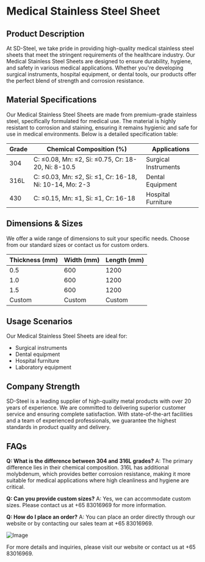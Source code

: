 # Medical Stainless Steel Sheet

## Product Description

At SD-Steel, we take pride in providing high-quality medical stainless steel sheets that meet the stringent requirements of the healthcare industry. Our Medical Stainless Steel Sheets are designed to ensure durability, hygiene, and safety in various medical applications. Whether you're developing surgical instruments, hospital equipment, or dental tools, our products offer the perfect blend of strength and corrosion resistance.

## Material Specifications

Our Medical Stainless Steel Sheets are made from premium-grade stainless steel, specifically formulated for medical use. The material is highly resistant to corrosion and staining, ensuring it remains hygienic and safe for use in medical environments. Below is a detailed specification table:

| **Grade** | **Chemical Composition (%)** | **Applications** |
|-----------|------------------------------|------------------|
| 304       | C: ≤0.08, Mn: ≤2, Si: ≤0.75, Cr: 18-20, Ni: 8-10.5 | Surgical Instruments |
| 316L      | C: ≤0.03, Mn: ≤2, Si: ≤1, Cr: 16-18, Ni: 10-14, Mo: 2-3 | Dental Equipment |
| 430       | C: ≤0.15, Mn: ≤1, Si: ≤1, Cr: 16-18 | Hospital Furniture |

## Dimensions & Sizes

We offer a wide range of dimensions to suit your specific needs. Choose from our standard sizes or contact us for custom orders.

| **Thickness (mm)** | **Width (mm)** | **Length (mm)** |
|--------------------|----------------|-----------------|
| 0.5                | 600            | 1200            |
| 1.0                | 600            | 1200            |
| 1.5                | 600            | 1200            |
| Custom             | Custom         | Custom          |

## Usage Scenarios

Our Medical Stainless Steel Sheets are ideal for:
- Surgical instruments
- Dental equipment
- Hospital furniture
- Laboratory equipment

## Company Strength

SD-Steel is a leading supplier of high-quality metal products with over 20 years of experience. We are committed to delivering superior customer service and ensuring complete satisfaction. With state-of-the-art facilities and a team of experienced professionals, we guarantee the highest standards in product quality and delivery.

## FAQs

**Q: What is the difference between 304 and 316L grades?**
A: The primary difference lies in their chemical composition. 316L has additional molybdenum, which provides better corrosion resistance, making it more suitable for medical applications where high cleanliness and hygiene are critical.

**Q: Can you provide custom sizes?**
A: Yes, we can accommodate custom sizes. Please contact us at +65 83016969 for more information.

**Q: How do I place an order?**
A: You can place an order directly through our website or by contacting our sales team at +65 83016969.

![Image](https://github.com/user-attachments/assets/2567258e-e124-4816-932d-1809bd27ef0b)

For more details and inquiries, please visit our website or contact us at +65 83016969.